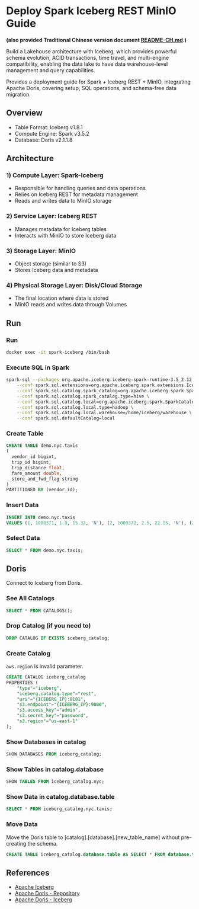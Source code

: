 # Deploy Spark Iceberg REST MinIO Guide

**(also provided Traditional Chinese version document [README-CH.md](README-CH.md).)**


Build a Lakehouse architecture with Iceberg, which provides powerful schema evolution, ACID transactions, time travel, and multi-engine compatibility, enabling the data lake to have data warehouse-level management and query capabilities.  

Provides a deployment guide for Spark + Iceberg REST + MinIO, integrating Apache Doris, covering setup, SQL operations, and schema-free data migration.  


## Overview
- Table Format: Iceberg v1.8.1
- Compute Engine: Spark v3.5.2
- Database: Doris v2.1.1.8

## Architecture

### 1) Compute Layer: Spark-Iceberg  
  - Responsible for handling queries and data operations  
  - Relies on Iceberg REST for metadata management  
  - Reads and writes data to MinIO storage  

### 2️) Service Layer: Iceberg REST  
  - Manages metadata for Iceberg tables  
  - Interacts with MinIO to store Iceberg data  

### 3️) Storage Layer: MinIO  
  - Object storage (similar to S3)  
  - Stores Iceberg data and metadata  

### 4️) Physical Storage Layer: Disk/Cloud Storage  
  - The final location where data is stored  
  - MinIO reads and writes data through Volumes


## Run

### Run
```bash
docker exec -it spark-iceberg /bin/bash
```

### Execute SQL in Spark
```bash
spark-sql --packages org.apache.iceberg:iceberg-spark-runtime-3.5_2.12:1.8.1 \
    --conf spark.sql.extensions=org.apache.iceberg.spark.extensions.IcebergSparkSessionExtensions \
    --conf spark.sql.catalog.spark_catalog=org.apache.iceberg.spark.SparkSessionCatalog \
    --conf spark.sql.catalog.spark_catalog.type=hive \
    --conf spark.sql.catalog.local=org.apache.iceberg.spark.SparkCatalog \
    --conf spark.sql.catalog.local.type=hadoop \
    --conf spark.sql.catalog.local.warehouse=/home/iceberg/warehouse \
    --conf spark.sql.defaultCatalog=local
```

### Create Table
```sql
CREATE TABLE demo.nyc.taxis
(
  vendor_id bigint,
  trip_id bigint,
  trip_distance float,
  fare_amount double,
  store_and_fwd_flag string
)
PARTITIONED BY (vendor_id);
```

### Insert Data
```sql
INSERT INTO demo.nyc.taxis
VALUES (1, 1000371, 1.8, 15.32, 'N'), (2, 1000372, 2.5, 22.15, 'N'), (2, 1000373, 0.9, 9.01, 'N'), (1, 1000374, 8.4, 42.13, 'Y');
```


### Select Data
```sql
SELECT * FROM demo.nyc.taxis;
```

## Doris

Connect to Iceberg from Doris.

### See All Catalogs
```sql
SELECT * FROM CATALOGS();
```

### Drop Catalog (if you need to)
```sql
DROP CATALOG IF EXISTS iceberg_catalog;
```

### Create Catalog
`aws.region` is invalid parameter.

```sql
CREATE CATALOG iceberg_catalog
PROPERTIES (
    "type"="iceberg",
    "iceberg.catalog.type"="rest",
    "uri"="{ICEBERG_IP}:8181",
    "s3.endpoint"="{ICEBERG_IP}:9000",
    "s3.access_key"="admin",
    "s3.secret_key"="password",
    "s3.region"="us-east-1"
);
```

### Show Databases in catalog
```sql
SHOW DATABASES FROM iceberg_catalog;
```

### Show Tables in catalog.database
```sql
SHOW TABLES FROM iceberg_catalog.nyc;
```

### Show Data in catalog.database.table
```sql
SELECT * FROM iceberg_catalog.nyc.taxis;
```

### Move Data
Move the Doris table to [catalog].[database].[new_table_name] without pre-creating the schema.
```sql
CREATE TABLE iceberg_catalog.database.table AS SELECT * FROM database.table;
```



## References
- [Apache Iceberg](https://iceberg.apache.org/spark-quickstart/#docker-compose)  
- [Apache Doris -  Repository](https://doris.apache.org/docs/3.0/sql-manual/sql-statements/data-modification/backup-and-restore/CREATE-REPOSITORY#examples) 
- [Apache Doris - Iceberg](https://doris.apache.org/docs/lakehouse/lakehouse-best-practices/doris-iceberg)
